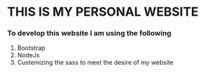 # THIS IS MY PERSONAL WEBSITE

### To develop this website I am using the following 

1. Bootstrap
2. NodeJs
3. Custemizing the sass to meet the desire of my website

